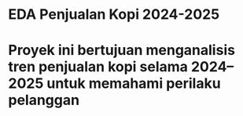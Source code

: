 # EDA Penjualan Kopi 2024-2025
# Proyek ini bertujuan menganalisis tren penjualan kopi selama 2024–2025 untuk memahami perilaku pelanggan
